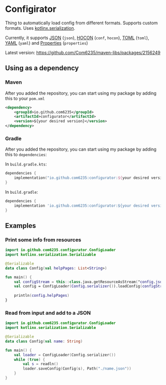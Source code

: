 # Configirator

Thing to automatically load config from different formats. Supports custom formats. 
Uses [kotlinx.serialization](https://github.com/Kotlin/kotlinx.serialization).

Currently, it supports 
[JSON](https://github.com/Kotlin/kotlinx.serialization/blob/master/formats/README.md#JSON) (`json`), 
[HOCON](https://github.com/Kotlin/kotlinx.serialization/blob/master/formats/README.md#HOCON) (`conf`, `hocon`), 
[TOML](https://github.com/Peanuuutz/tomlkt) (`toml`), 
[YAML](https://github.com/charleskorn/kaml) (`yaml`) and
[Properties](https://github.com/Kotlin/kotlinx.serialization/blob/master/formats/README.md#properties) (`properties`)

Latest version: https://github.com/Com6235/maven-libs/packages/2156249

## Using as a dependency
### Maven

After you added the repository, you can start using my package by adding this to your `pom.xml`
```xml
<dependency>
    <groupId>io.github.com6235</groupId>
    <artifactId>configurator</artifactId>
    <version>${your desired version}</version>
</dependency>
```

### Gradle

After you added the repository, you can start using my package by adding this to `dependencies`:

In `build.gradle.kts`:
```kotlin
dependencies {
    implementation("io.github.com6235:configurator:${your desired version}")
}
```

In `build.gradle`:
```groovy
dependencies {
    implementation 'io.github.com6235:configurator:${your desired version}'
}
```

## Examples

### Print some info from resources

```kotlin
import io.github.com6235.configurator.ConfigLoader
import kotlinx.serialization.Serializable

@Serializable
data class Config(val helpPages: List<String>)

fun main() {
    val configStream = this::class.java.getResourceAsStream("config.json")!! // change to any format, that it supports
    val config = ConfigLoader(Config.serializer()).loadConfig(configStream, "json") // change to any format, that it supports
    
    println(config.helpPages)
}
```

### Read from input and add to a JSON

```kotlin
import io.github.com6235.configurator.ConfigLoader
import kotlinx.serialization.Serializable

@Serializable
data class Config(val name: String)

fun main() {
    val loader = ConfigLoader(Config.serializer())
    while (true) {
        val s = readln()
        loader.saveConfig(Config(s), Path("./name.json"))
    }
}
```